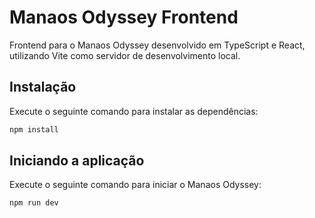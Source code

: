 # Manaos Odyssey Frontend

Frontend para o Manaos Odyssey desenvolvido em TypeScript e React, utilizando Vite como servidor de desenvolvimento local.

## Instalação
Execute o seguinte comando para instalar as dependências:
  ```bash
  npm install
  ```

## Iniciando a aplicação
Execute o seguinte comando para iniciar o Manaos Odyssey:
```bash
npm run dev
```
